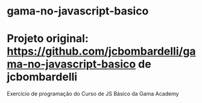 # gama-no-javascript-basico 
# Projeto original: https://github.com/jcbombardelli/gama-no-javascript-basico de jcbombardelli

Exercício de programação do Curso de JS Básico da Gama Academy
